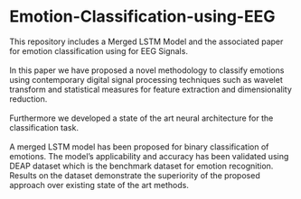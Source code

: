 # Emotion-Classification-using-EEG
This repository includes a Merged LSTM Model and the associated paper for emotion classification using for EEG Signals.
<br><br>
In this paper we have proposed a novel methodology to classify emotions using contemporary digital signal processing techniques such as wavelet transform and statistical measures for feature extraction and dimensionality reduction. <br><br>Furthermore we developed a state of the art neural architecture for the classification task. <br><br>A merged LSTM model has been proposed for binary classification of emotions. The model’s applicability and accuracy has been validated using DEAP dataset which is the benchmark dataset for emotion recognition. Results on the dataset demonstrate the superiority of the proposed approach over existing state of the art methods.
